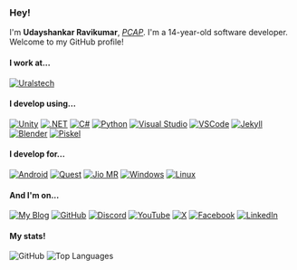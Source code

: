 ### Hey!
I'm **Udayshankar Ravikumar**, [*PCAP*](https://pythoninstitute.org/pcap). I'm a 14-year-old software developer. Welcome to my GitHub profile!

#### I work at...
[![Uralstech](https://img.shields.io/badge/Uralstech-Chief_Technology_Officer-black?style=for-the-badge&labelColor=FFFFFF)](https://uralstech.in)

#### I develop using...
[![Unity](https://img.shields.io/badge/Unity-black?style=for-the-badge&logo=unity&logoColor=000000&color=FFFFFF)](https://unity.com/)
[![.NET](https://img.shields.io/badge/.NET-black?style=for-the-badge&logo=dotnet&color=512BD4)](https://dotnet.microsoft.com/)
[![C#](https://img.shields.io/badge/C%23-black?style=for-the-badge&logo=csharp&color=9B4993)](https://dotnet.microsoft.com/languages/csharp)
[![Python](https://img.shields.io/badge/Python-black?style=for-the-badge&logo=python&color=FFDE57)](https://www.python.org/)
[![Visual Studio](https://img.shields.io/badge/Visual_Studio-black?style=for-the-badge&logo=visualstudio&color=A578DC)](https://visualstudio.microsoft.com/)
[![VSCode](https://img.shields.io/badge/VSCode-black?style=for-the-badge&logo=visualstudiocode&color=0078D7)](https://code.visualstudio.com/)
[![Jekyll](https://img.shields.io/badge/Jekyll-black?style=for-the-badge&logo=jekyll&logoColor=FFFFFF&color=CC0000)](https://jekyllrb.com/)
[![Blender](https://img.shields.io/badge/Blender-black?style=for-the-badge&logo=blender&logoColor=FFFFFF&color=E87D0D)](https://www.blender.org/)
[![Piskel](https://img.shields.io/badge/Piskel-black?style=for-the-badge&logo=data:image/png;base64,iVBORw0KGgoAAAANSUhEUgAAABAAAAAQCAYAAAAf8/9hAAAAUUlEQVQ4T2P8////fwYKACPIANl6VBMeNzIwECs2XAygIAwZwGHA+pAVxYzf8r8ZiBUbLgZQHIjftBhRzOC69p+BWDFwIBKrGJu6QWIAJYEIAG2Nn9Hr4cdpAAAAAElFTkSuQmCC&color=04E004)](https://www.piskelapp.com/)

#### I develop for...
[![Android](https://img.shields.io/badge/Android-black?style=for-the-badge&logo=android&logoColor=FFFFFF&color=34A853)](https://www.android.com/)
[![Quest](https://img.shields.io/badge/Quest-black?style=for-the-badge&logo=meta&logoColor=FFFFFF&color=0467DF)](https://www.meta.com/quest/)
[![Jio MR](https://img.shields.io/badge/Jio_MR-black?style=for-the-badge&logo=relianceindustrieslimited&logoColor=FFFFFF&color=005AAC)](https://tesseract.in/)
[![Windows](https://img.shields.io/badge/Windows-black?style=for-the-badge&logo=windows&color=00ADEF)](https://www.microsoft.com/windows/)
[![Linux](https://img.shields.io/badge/Linux-black?style=for-the-badge&logo=linux&logoColor=000000&color=FCC624)](https://www.kernel.org/)

#### And I'm on...
[![My Blog](https://img.shields.io/badge/My_Blog-black?style=for-the-badge&logo=jekyll&color=CC0000&logoColor=FFFFFF)](https://uralstech.github.io)
[![GitHub](https://img.shields.io/badge/GitHub-black?style=for-the-badge&logo=github&color=181717)](https://GitHub.com/Uralstech)
[![Discord](https://img.shields.io/badge/Discord-black?style=for-the-badge&logo=discord&logoColor=FFFFFF&color=5865F2)](https://discord.com/users/856445664372326400)
[![YouTube](https://img.shields.io/badge/YouTube-black?style=for-the-badge&logo=youtube&logoColor=FFFFFF&color=FF0000)](https://www.youtube.com/@uralstechnologies9017)
[![X](https://img.shields.io/badge/X-black?style=for-the-badge&logo=x&logoColor=FFFFFF&color=000000)](https://x.com/uralstechCTO)
[![Facebook](https://img.shields.io/badge/Facebook-black?style=for-the-badge&logo=facebook&logoColor=FFFFFF&color=0866FF)](https://www.facebook.com/100082467614963)
[![LinkedIn](https://img.shields.io/badge/LinkedIn-black?style=for-the-badge&logo=linkedin&logoColor=FFFFFF&color=0A66C2)](https://www.linkedin.com/in/udayshankar-ctourals)

#### My stats!
![GitHub](https://github-readme-stats.vercel.app/api?username=Uralstech&hide=contribs&show=prs_merged_percentage&show_icons=true&bg_color=35,ff4d4d,ff7f4d,ffbf4d,ffff4d,5cff5a,547fff&hide_title=true&ring_color=333333&icon_color=333333&include_all_commits=true&text_color=333333&hide_border=true)
![Top Languages](https://github-readme-stats.vercel.app/api/top-langs/?username=Uralstech&layout=compact&bg_color=35,ff4d4d,ff7f4d,ffbf4d,ffff4d,5cff5a,547fff&title_color=333333&text_color=333333&hide_border=true&card_width=360)

<!--
**Uralstech/uralstech** is a ✨ _special_ ✨ repository because its `README.md` (this file) appears on your GitHub profile.

Here are some ideas to get you started:

- 🔭 I’m currently working on ...
- 🌱 I’m currently learning ...
- 👯 I’m looking to collaborate on ...
- 🤔 I’m looking for help with ...
- 💬 Ask me about ...
- 📫 How to reach me: ...
- 😄 Pronouns: ...
- ⚡ Fun fact: ...
-->
